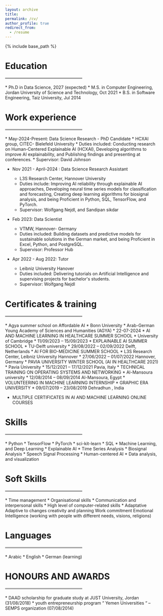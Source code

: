```yaml
---
layout: archive
title: 
permalink: /cv/
author_profile: true
redirect_from:
  - /resume
---
```


{% include base_path %}

Education
======
<hr style="border-top: 3px solid lightgray; margin: 20px 0; width: 50%; text-align: left;">
* Ph.D in Data Science, 2027 (expected)
* M.S. in Computer Engineering, Jordan University of Science and Technology, Oct 2021
* B.S. in Software Engineering, Taiz University, Jul 2014

Work experience
======
<hr style="border-top: 3px solid lightgray; margin: 20px 0; width: 50%; text-align: left;">
* May-2024-Present: Data Science Research - PhD Candidate
  * HCXAI group, CITEC- Bielefeld University
  * Duties included: Conducting research on Human-Centered Explainable AI (HCXAI), Developing algorithms to improve AI explainability, and Publishing findings and presenting at conferences.
  * Supervisor: David Johnson

* Nov 2021 - April-2024 : Data Science Research Assistant
  *  L3S Research Center, Hannover University
  * Duties include: Improving AI reliability through explainable AI approaches, Developing neural time series models for classification and forecasting, Creating deep learning 
   algorithms for biosignal analysis, and being Proficient in Python, SQL, TensorFlow, and PyTorch. 
  * Supervisor: Wolfgang Nejdl, and Sandipan sikdar

* Feb 2023: Data Scientist
  * VTMW, Hannover- Germany
  * Duties included: Building datasets and predictive models for sustainable solutions in the German market, and being Proficient in Excel, Python, and PostgreSQL.
  * Supervisor: Professor Hub

* Apr 2022 - Aug 2022: Tutor
  * Leibniz University Hanover
  * Duties included: Delivering tutorials on Artificial Intelligence and supervising projects for bachelor's students.
  * Supervisor: Wolfgang Nejdl
 
Certificates & training
======
<hr style="border-top: 3px solid lightgray; margin: 20px 0; width: 50%; text-align: left;">
* Agya summer school on Affordable AI
  * Bonn University
  * Arab-German Young Academy of Sciences and Humanities (AGYA)
  * 22-07-2024
* AI AND MACHINE LEARNING IN HEALTHCARE SUMMER SCHOOL
  * University of Cambridge
  * 11/09/2023 – 15/09/2023
* EXPLAINABLE AI SUMMER SCHOOL
  * TU-Delft university
  * 29/08/2022 – 02/09/2022 Delft, Netherlands
* AI FOR BIO-MEDICINE SUMMER SCHOOL
  * L3S Research Center, Leibniz University Hannover
  * 27/06/2022 – 01/07/2022 Hannover, Germany
* PAVIA UNIVERSITY WINTER SCHOOL (AI IN HEALTHCARE 2021)
  * Pavia University
  * 15/12/2021 – 17/12/2021 Pavia, Italy
* TECHNICAL TRAINING ON OPERATING SYSTEMS AND NETWORKING
  * Al-Mansoura university
  * 12/08/2014 – 08/09/2014 Al-Mansoura, Egypt
* VOLUNTEERING IN MACHINE LEARNING INTERNSHIP
  * GRAPHIC ERA UNIVERSITY
  * 09/07/2019 – 23/08/2019 Dehradhun , India
  
* MULTIPLE CERTIFICATES IN AI AND MACHINE LEARNING ONLINE COURSES


Skills
======
<hr style="border-top: 3px solid lightgray; margin: 20px 0; width: 50%; text-align: left;">
* Python
  * TensorFlow
  * PyTorch
  * sci-kit-learn
* SQL
* Machine Learning, and Deep Learning
  * Explainable AI
  * Time Series Analysis
  * Biosignal Analysis
  * Speech Signal Processing
  * Human-centered AI
  * Data analysis, and visualization


Soft Skills
======
<hr style="border-top: 3px solid lightgray; margin: 20px 0; width: 50%; text-align: left;">
* Time management
* Organisational skills
* Communication and interpersonal skills 
* High level of computer-related skills
* Adaptative Adaptive to changes creativity and planning Work commitment Emotional Intelligence (working with people with different needs, visions, religions)

Languages
======
<hr style="border-top: 3px solid lightgray; margin: 20px 0; width: 50%; text-align: left;">
* Arabic
* English
* German (learning)

HONOURS AND AWARDS
======
<hr style="border-top: 3px solid lightgray; margin: 20px 0; width: 50%; text-align: left;">
* DAAD scholarship for graduate study at JUST University, Jordan (31/08/2018)
* youth entrepreneurship program “ Yemen Universities “ – SEMPS organization (07/08/2014)
